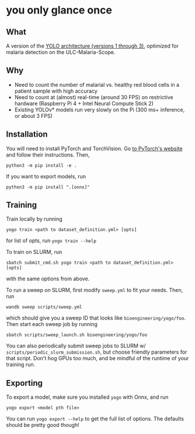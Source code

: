 # you only glance once

## What

A version of the [YOLO architecture (versions 1 through 3)](https://pjreddie.com/darknet/yolo/), optimized for malaria detection on the ULC-Malaria-Scope.

## Why

- Need to count the number of malarial vs. healthy red blood cells in a patient sample with high accuracy
- Need to count at (almost) real-time (around 30 FPS) on restrictive hardware (Raspberry Pi 4 + Intel Neural Compute Stick 2)
- Existing YOLOv\* models run very slowly on the Pi (300 ms+ inference, or about 3 FPS)

## Installation

You will need to install PyTorch and TorchVision. Go [to PyTorch's website](https://pytorch.org/get-started/locally/) and follow their instructions. Then,

```console
python3 -m pip install -e .
```

If you want to export models, run

```console
python3 -m pip install ".[onnx]"
```

## Training

Train locally by running

```console
yogo train <path to dataset_definition.yml> [opts]
```
for list of opts, run `yogo train --help`

To train on SLURM, run

```console
sbatch submit_cmd.sh yogo train <path to dataset_definition.yml> [opts]
```
with the same options from above.

To run a sweep on SLURM, first modify `sweep.yml` to fit your needs. Then, run

```console
wandb sweep scripts/sweep.yml
```

which should give you a sweep ID that looks like `bioengineering/yogo/foo`. Then start each sweep job by running

```console
sbatch scripts/sweep_launch.sh bioengineering/yogo/foo
```

You can also periodically submit sweep jobs to SLURM w/ `scripts/periodic_slurm_submission.sh`, but choose friendly parameters for that script. Don't hog GPUs too much, and be mindful of the runtime of your training run.

## Exporting

To export a model, make sure you installed `yogo` with Onnx, and run

```console
yogo export <model pth file>
```

You can run `yogo export --help` to get the full list of options. The defaults should be pretty good though!
